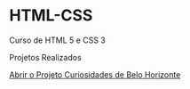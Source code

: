 # HTML-CSS
 Curso de HTML 5 e CSS 3

 Projetos Realizados 

<a href="https://diegomarques20.github.io/HTML-CSS/Exercicios/Projetos%20Feitos/"> Abrir o Projeto Curiosidades de Belo Horizonte</a>
